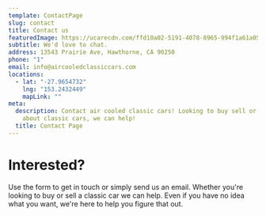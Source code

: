 ```yaml
---
template: ContactPage
slug: contact
title: Contact us
featuredImage: https://ucarecdn.com/ffd10a02-5191-4078-8965-994f1a61a056/
subtitle: We'd love to chat.
address: 13543 Prairie Ave, Hawthorne, CA 90250
phone: "1"
email: info@aircooledclassiccars.com
locations:
  - lat: "-27.9654732"
    lng: "153.2432449"
    mapLink: ""
meta:
  description: Contact air cooled classic cars! Looking to buy sell or learn more
    about classic cars, we can help!
  title: Contact Page
---
```

# Interested?

Use the form to get in touch or simply send us an email. Whether you're looking to buy or sell a classic car we can help. Even if you have no idea what you want, we're here to help you figure that out.
